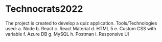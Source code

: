 # Technocrats2022
The project is created to develop a quiz application. 
Tools/Technologies used:
 a. Node
 b. React
 c. React Material
 d. HTML 5
 e. Custom CSS with variable
 f. Azure DB
 g. MySQL
 h. Postman
 i. Responsive UI 

